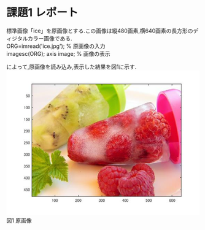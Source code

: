 # 課題1 レポート

標準画像「ice」を原画像とする.この画像は縦480画素,横640画素の長方形のディジタルカラー画像である.  
ORG=imread('ice.jpg'); % 原画像の入力  
imagesc(ORG); axis image; % 画像の表示  

によって,原画像を読み込み,表示した結果を図1に示す.  
![原画像](https://github.com/MakotoSaito/lecture_image_processing/blob/master/Kekka/kadai01/kadai1_1.jpg?raw=true)
図1 原画像  
